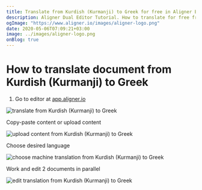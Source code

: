 ```yaml
---
title: Translate from Kurdish (Kurmanji) to Greek for free in Aligner Editor
description: Aligner Dual Editor Tutorial. How to translate for free from Kurdish (Kurmanji) to Greek. Aligner is multilingual document management platform. 
ogImage: "https://www.aligner.io/images/aligner-logo.png"
date: 2020-05-06T07:09:21+03:00
image: ../images/aligner-logo.png
onBlog: true
---
```


# How to translate document from Kurdish (Kurmanji) to Greek

1. Go to editor at [app.aligner.io](https://app.aligner.io "Aligner App web page")

![translate from Kurdish (Kurmanji) to Greek](../aligner-blank-editor.png "translate from Kurdish (Kurmanji) to Greek")

Copy-paste content or upload content

![upload content from Kurdish (Kurmanji) to Greek](../aligner-uploaded-document.png "upload content from Kurdish (Kurmanji) to Greek")

Choose desired language

![choose machine translation from Kurdish (Kurmanji) to Greek](../aligner-language-dropdown.png "choose machine translation from Kurdish (Kurmanji) to Greek")

Work and edit 2 documents in parallel

![edit translation from Kurdish (Kurmanji) to Greek](../aligner-double-sitded-editor.png "edit translation from Kurdish (Kurmanji) to Greek")

